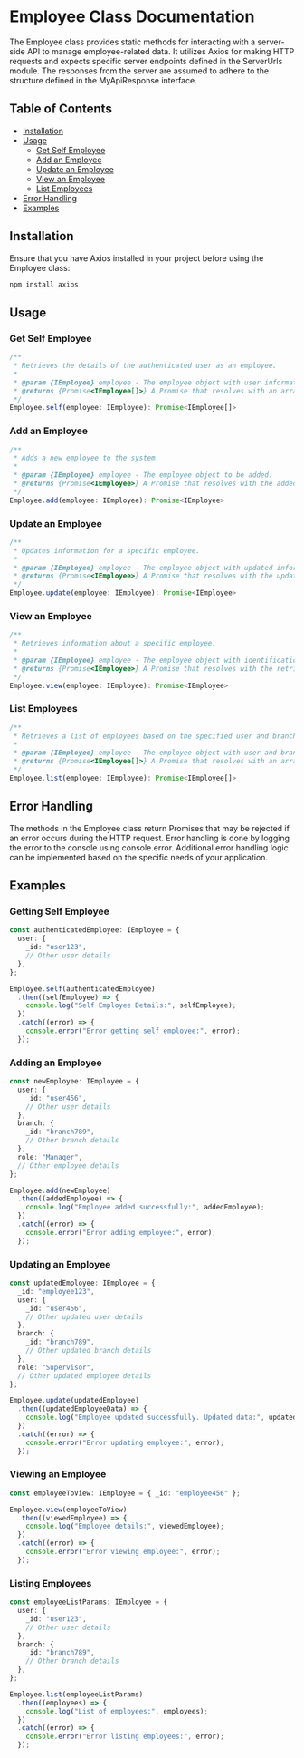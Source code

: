 # Employee Class Documentation
The Employee class provides static methods for interacting with a server-side API to manage employee-related data. It utilizes Axios for making HTTP requests and expects specific server endpoints defined in the ServerUrls module. The responses from the server are assumed to adhere to the structure defined in the MyApiResponse interface.

## Table of Contents
 - [Installation](#installation)
 - [Usage](#usage)
    - [Get Self Employee](#get-self-employee)
    - [Add an Employee](#add-an-employee)
    - [Update an Employee](#update-an-employee)
    - [View an Employee](#view-an-employee)
    - [List Employees](#list-employees)
 - [Error Handling](#error-handling)
 - [Examples](#error-handling)
## Installation
Ensure that you have Axios installed in your project before using the Employee class:

```bash
npm install axios
```
## Usage
### Get Self Employee
```typescript
/**
 * Retrieves the details of the authenticated user as an employee.
 *
 * @param {IEmployee} employee - The employee object with user information.
 * @returns {Promise<IEmployee[]>} A Promise that resolves with an array containing the details of the authenticated user as an employee.
 */
Employee.self(employee: IEmployee): Promise<IEmployee[]>
```
### Add an Employee
```typescript
/**
 * Adds a new employee to the system.
 *
 * @param {IEmployee} employee - The employee object to be added.
 * @returns {Promise<IEmployee>} A Promise that resolves with the added employee's data.
 */
Employee.add(employee: IEmployee): Promise<IEmployee>
```
### Update an Employee
```typescript
/**
 * Updates information for a specific employee.
 *
 * @param {IEmployee} employee - The employee object with updated information.
 * @returns {Promise<IEmployee>} A Promise that resolves with the updated employee's data.
 */
Employee.update(employee: IEmployee): Promise<IEmployee>
```
### View an Employee
```typescript
/**
 * Retrieves information about a specific employee.
 *
 * @param {IEmployee} employee - The employee object with identification information.
 * @returns {Promise<IEmployee>} A Promise that resolves with the retrieved employee's data.
 */
Employee.view(employee: IEmployee): Promise<IEmployee>
```
### List Employees
```typescript
/**
 * Retrieves a list of employees based on the specified user and branch.
 *
 * @param {IEmployee} employee - The employee object with user and branch information.
 * @returns {Promise<IEmployee[]>} A Promise that resolves with an array of employees based on the specified user and branch.
 */
Employee.list(employee: IEmployee): Promise<IEmployee[]>
```
## Error Handling
The methods in the Employee class return Promises that may be rejected if an error occurs during the HTTP request. Error handling is done by logging the error to the console using console.error. Additional error handling logic can be implemented based on the specific needs of your application.

## Examples
### Getting Self Employee
```typescript
const authenticatedEmployee: IEmployee = {
  user: {
    _id: "user123",
    // Other user details
  },
};

Employee.self(authenticatedEmployee)
  .then((selfEmployee) => {
    console.log("Self Employee Details:", selfEmployee);
  })
  .catch((error) => {
    console.error("Error getting self employee:", error);
  });
```
### Adding an Employee
```typescript
const newEmployee: IEmployee = {
  user: {
    _id: "user456",
    // Other user details
  },
  branch: {
    _id: "branch789",
    // Other branch details
  },
  role: "Manager",
  // Other employee details
};

Employee.add(newEmployee)
  .then((addedEmployee) => {
    console.log("Employee added successfully:", addedEmployee);
  })
  .catch((error) => {
    console.error("Error adding employee:", error);
  });
```
### Updating an Employee
```typescript
const updatedEmployee: IEmployee = {
  _id: "employee123",
  user: {
    _id: "user456",
    // Other updated user details
  },
  branch: {
    _id: "branch789",
    // Other updated branch details
  },
  role: "Supervisor",
  // Other updated employee details
};

Employee.update(updatedEmployee)
  .then((updatedEmployeeData) => {
    console.log("Employee updated successfully. Updated data:", updatedEmployeeData);
  })
  .catch((error) => {
    console.error("Error updating employee:", error);
  });
```
### Viewing an Employee
```typescript
const employeeToView: IEmployee = { _id: "employee456" };

Employee.view(employeeToView)
  .then((viewedEmployee) => {
    console.log("Employee details:", viewedEmployee);
  })
  .catch((error) => {
    console.error("Error viewing employee:", error);
  });
```
### Listing Employees
```typescript
const employeeListParams: IEmployee = {
  user: {
    _id: "user123",
    // Other user details
  },
  branch: {
    _id: "branch789",
    // Other branch details
  },
};

Employee.list(employeeListParams)
  .then((employees) => {
    console.log("List of employees:", employees);
  })
  .catch((error) => {
    console.error("Error listing employees:", error);
  });
```

